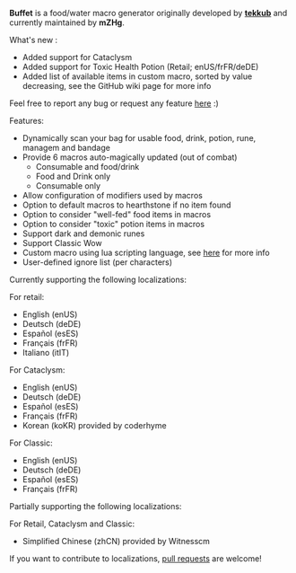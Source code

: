 **Buffet** is a food/water macro generator originally developed by **[tekkub](http://www.tekkub.net/)** and currently maintained by **mZHg**.


What's new :
- Added support for Cataclysm
- Added support for Toxic Health Potion (Retail; enUS/frFR/deDE)
- Added list of available items in custom macro, sorted by value decreasing, see the GitHub wiki page for more info


Feel free to report any bug or request any feature [here](https://github.com/HgAlexx/Buffet/issues) :)


Features:

- Dynamically scan your bag for usable food, drink, potion, rune, managem and bandage
- Provide 6 macros auto-magically updated (out of combat)
  - Consumable and food/drink
  - Food and Drink only
  - Consumable only
- Allow configuration of modifiers used by macros
- Option to default macros to hearthstone if no item found
- Option to consider "well-fed" food items in macros
- Option to consider "toxic" potion items in macros
- Support dark and demonic runes
- Support Classic Wow
- Custom macro using lua scripting language, see [here](https://github.com/HgAlexx/Buffet/wiki) for more info
- User-defined ignore list (per characters)


Currently supporting the following localizations:

For retail:
- English (enUS)
- Deutsch (deDE)
- Español (esES)
- Français (frFR)
- Italiano (itIT)

For Cataclysm:
- English (enUS)
- Deutsch (deDE)
- Español (esES)
- Français (frFR)
- Korean (koKR) provided by coderhyme

For Classic:
- English (enUS)
- Deutsch (deDE)
- Español (esES)
- Français (frFR)


Partially supporting the following localizations:

For Retail, Cataclysm and Classic:
- Simplified Chinese (zhCN) provided by Witnesscm


If you want to contribute to localizations, [pull requests](https://github.com/HgAlexx/Buffet/pulls) are welcome!
